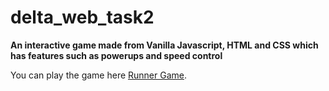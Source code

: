 # delta_web_task2
**An interactive game made from Vanilla Javascript, HTML and CSS which has features such as powerups and speed control**

You can play the game here [Runner Game](https://aysan00.github.io/delta_web_task2/).

